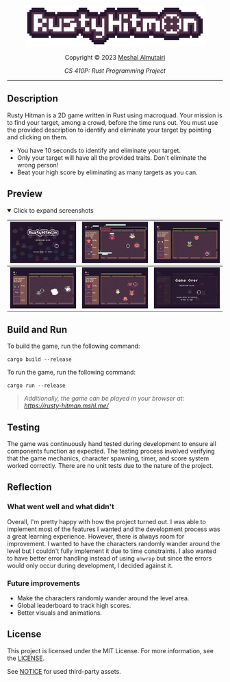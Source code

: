 <div align="center">
<a href="https://rusty-hitman.mshl.me/" target="_blank">
    <img alt="Rusty Hitman" src="assets/images/logo_large.png" height="95" title="Rusty Hitman" />
</a>

Copyright © 2023 [Meshal Almutairi](mailto:meshal7@pdx.edu)

*CS 410P: Rust Programming Project*
</div>
<hr>


## Description

Rusty Hitman is a 2D game written in Rust using macroquad. Your mission is to find your target, among a crowd, before the time runs out. You must use the provided description to identify and eliminate your target by pointing and clicking on them.

- You have 10 seconds to identify and eliminate your target.
- Only your target will have all the provided traits. Don't eliminate the wrong person!
- Beat your high score by eliminating as many targets as you can.


## Preview

<details open>
<summary>Click to expand screenshots</summary>

| ![Screenshot](assets/images/screenshots/ss1.png) | ![Screenshot](assets/images/screenshots/ss2.png) | ![Screenshot](assets/images/screenshots/ss3.png) |
| :----------------------------------------------: | :----------------------------------------------: | :----------------------------------------------: |
| ![Screenshot](assets/images/screenshots/ss4.png) | ![Screenshot](assets/images/screenshots/ss5.png) | ![Screenshot](assets/images/screenshots/ss6.png) |

</details>


## Build and Run

To build the game, run the following command:

```
cargo build --release
```

To run the game, run the following command:

```
cargo run --release
```

> *Additionally, the game can be played in your browser at: https://rusty-hitman.mshl.me/*


## Testing

The game was continuously hand tested during development to ensure all components function as expected. The testing process involved verifying that the game mechanics, character spawning, timer, and score system worked correctly. There are no unit tests due to the nature of the project.


## Reflection

### What went well and what didn't

Overall, I'm pretty happy with how the project turned out. I was able to implement most of the features I wanted and the development process was a great learning experience. However, there is always room for improvement. I wanted to have the characters randomly wander around the level but I couldn't fully implement it due to time constraints. I also wanted to have better error handling instead of using `unwrap` but since the errors would only occur during development, I decided against it.

### Future improvements

- Make the characters randomly wander around the level area.
- Global leaderboard to track high scores.
- Better visuals and animations.


## License

This project is licensed under the MIT License. For more information, see the [LICENSE](LICENSE).

See [NOTICE](NOTICE.md) for used third-party assets.